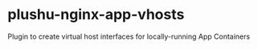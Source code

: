 # plushu-nginx-app-vhosts

Plugin to create virtual host interfaces for locally-running App Containers
